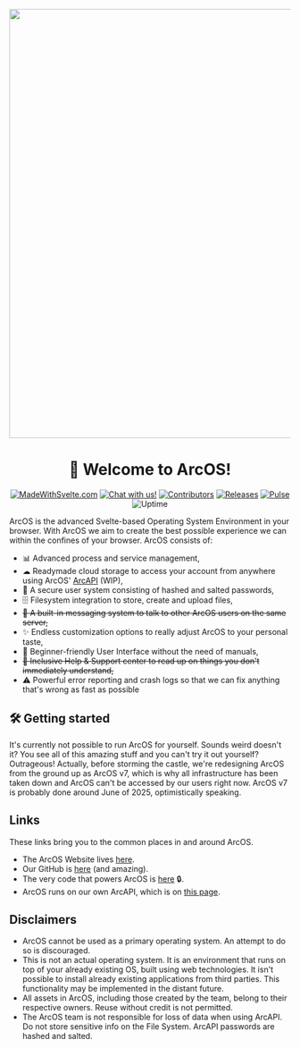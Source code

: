 <div align="center">
  
<p align="center">
    <a href="https://izk-arcos.nl/" target="_blank" rel="noopener">
        <img src="https://github.com/IzK-ArcOS/ArcOS-Frontend/assets/76709090/e1965e53-e96d-41f7-bab5-0061ecd26922" width="768px"/>
    </a>
</p>
  
# 👋 Welcome to ArcOS!

[![MadeWithSvelte.com](https://madewithsvelte.com/storage/repo-shields/4407-shield.svg)](https://madewithsvelte.com/p/arcos/shield-link)
[![Chat with us!](https://img.shields.io/discord/1082383732637450320?label=Community&logo=discord)](https://discord.gg/S3fTadu88C)
[![Contributors](https://img.shields.io/github/contributors/IzK-ArcOS/ArcOS-Frontend)](https://github.com/IzK-ArcOS/ArcOS-Frontend/graphs/contributors)
[![Releases](https://raster.shields.io/github/v/release/IzK-ArcOS/ArcOS-Frontend.svg)](https://github.com/IzK-ArcOS/ArcOS-Frontend/releases)
[![Pulse](https://img.shields.io/github/commit-activity/m/IzK-ArcOS/ArcOS-Frontend)](https://github.com/badges/IzK-ArcOS/ArcOS-Frontend)
![Uptime](https://kuma.arcapi.nl/api/badge/7/status?label=Community+API)
  
</div>

ArcOS is the advanced Svelte-based Operating System Environment in your browser. With ArcOS we aim to create the best possible experience we can within the confines of your browser. ArcOS consists of:
- 📊 Advanced process and service management,
- ☁ Readymade cloud storage to access your account from anywhere using ArcOS' [ArcAPI](https://github.com/IzK-ArcOS/ReArc-Backend) (WIP),
- 🔐 A secure user system consisting of hashed and salted passwords,
- 🗄 Filesystem integration to store, create and upload files,
- ~~📧 A built-in messaging system to talk to other ArcOS users on the same server,~~
- ✨ Endless customization options to really adjust ArcOS to your personal taste,
- 🐣 Beginner-friendly User Interface without the need of manuals,
- ~~🧾 Inclusive Help & Support center to read up on things you don't immediately understand,~~
- ⚠ Powerful error reporting and crash logs so that we can fix anything that's wrong as fast as possible

## 🛠 Getting started
It's currently not possible to run ArcOS for yourself. Sounds weird doesn't it? You see all of this amazing stuff and you can't try it out yourself? Outrageous! Actually, before storming the castle, we're redesigning ArcOS from the ground up as ArcOS v7, which is why all infrastructure has been taken down and ArcOS can't be accessed by our users right now. ArcOS v7 is probably done around June of 2025, optimistically speaking.

## Links

These links bring you to the common places in and around ArcOS.

- The ArcOS Website lives [here](https://izk-arcos.nl).
- Our GitHub is [here](https://github.com/IzK-ArcOS) (and amazing).
- The very code that powers ArcOS is [here](https://github.com/IzK-ArcOS/v7) 🔒.
- ArcOS runs on our own ArcAPI, which is on [this page](https://github.com/IzK-ArcOS/ReArc-Backend).

## Disclaimers
- ArcOS cannot be used as a primary operating system. An attempt to do so is discouraged.
- This is not an actual operating system. It is an environment that runs on top of your already existing OS, built using web technologies. It isn't possible to install already existing applications from third parties. This functionality may be implemented in the distant future.
- All assets in ArcOS, including those created by the team, belong to their respective owners. Reuse without credit is not permitted.
- The ArcOS team is not responsible for loss of data when using ArcAPI. Do not store sensitive info on the File System. ArcAPI passwords are hashed and salted.
